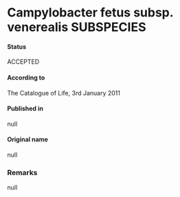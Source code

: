 # Campylobacter fetus subsp. venerealis SUBSPECIES

#### Status
ACCEPTED

#### According to
The Catalogue of Life, 3rd January 2011

#### Published in
null

#### Original name
null

### Remarks
null
